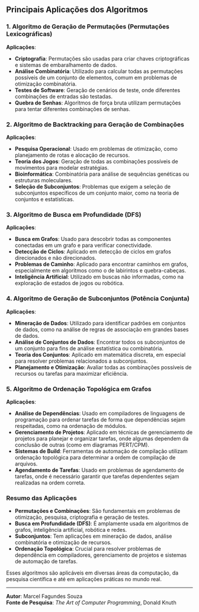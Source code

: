 ## Principais Aplicações dos Algoritmos

### 1. Algoritmo de Geração de Permutações (Permutações Lexicográficas)
**Aplicações**:
- **Criptografia**: Permutações são usadas para criar chaves criptográficas e sistemas de embaralhamento de dados.
- **Análise Combinatória**: Utilizado para calcular todas as permutações possíveis de um conjunto de elementos, comum em problemas de otimização combinatória.
- **Testes de Software**: Geração de cenários de teste, onde diferentes combinações de entradas são testadas.
- **Quebra de Senhas**: Algoritmos de força bruta utilizam permutações para tentar diferentes combinações de senhas.

### 2. Algoritmo de Backtracking para Geração de Combinações
**Aplicações**:
- **Pesquisa Operacional**: Usado em problemas de otimização, como planejamento de rotas e alocação de recursos.
- **Teoria dos Jogos**: Geração de todas as combinações possíveis de movimentos para modelar estratégias.
- **Bioinformática**: Combinatória para análise de sequências genéticas ou estruturas moleculares.
- **Seleção de Subconjuntos**: Problemas que exigem a seleção de subconjuntos específicos de um conjunto maior, como na teoria de conjuntos e estatísticas.

### 3. Algoritmo de Busca em Profundidade (DFS)
**Aplicações**:
- **Busca em Grafos**: Usado para descobrir todas as componentes conectadas em um grafo e para verificar conectividade.
- **Detecção de Ciclos**: Aplicado em detecção de ciclos em grafos direcionados e não direcionados.
- **Problemas de Caminho**: Aplicado para encontrar caminhos em grafos, especialmente em algoritmos como o de labirintos e quebra-cabeças.
- **Inteligência Artificial**: Utilizado em buscas não informadas, como na exploração de estados de jogos ou robótica.

### 4. Algoritmo de Geração de Subconjuntos (Potência Conjunta)
**Aplicações**:
- **Mineração de Dados**: Utilizado para identificar padrões em conjuntos de dados, como na análise de regras de associação em grandes bases de dados.
- **Análise de Conjuntos de Dados**: Encontrar todos os subconjuntos de um conjunto para fins de análise estatística ou combinatória.
- **Teoria dos Conjuntos**: Aplicado em matemática discreta, em especial para resolver problemas relacionados a subconjuntos.
- **Planejamento e Otimização**: Avaliar todas as combinações possíveis de recursos ou tarefas para maximizar eficiência.

### 5. Algoritmo de Ordenação Topológica em Grafos
**Aplicações**:
- **Análise de Dependências**: Usado em compiladores de linguagens de programação para ordenar tarefas de forma que dependências sejam respeitadas, como na ordenação de módulos.
- **Gerenciamento de Projetos**: Aplicado em técnicas de gerenciamento de projetos para planejar e organizar tarefas, onde algumas dependem da conclusão de outras (como em diagramas PERT/CPM).
- **Sistemas de Build**: Ferramentas de automação de compilação utilizam ordenação topológica para determinar a ordem de compilação de arquivos.
- **Agendamento de Tarefas**: Usado em problemas de agendamento de tarefas, onde é necessário garantir que tarefas dependentes sejam realizadas na ordem correta.

### Resumo das Aplicações
- **Permutações e Combinações**: São fundamentais em problemas de otimização, pesquisa, criptografia e geração de testes.
- **Busca em Profundidade (DFS)**: É amplamente usada em algoritmos de grafos, inteligência artificial, robótica e redes.
- **Subconjuntos**: Tem aplicações em mineração de dados, análise combinatória e otimização de recursos.
- **Ordenação Topológica**: Crucial para resolver problemas de dependência em compiladores, gerenciamento de projetos e sistemas de automação de tarefas.

Esses algoritmos são aplicáveis em diversas áreas da computação, da pesquisa científica e até em aplicações práticas no mundo real.

---

**Autor**: Marcel Fagundes Souza  
**Fonte de Pesquisa**: *The Art of Computer Programming*, Donald Knuth
